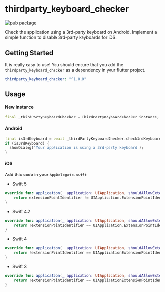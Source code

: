 # thirdparty_keyboard_checker

[![pub package](https://img.shields.io/pub/v/thirdparty_keyboard_checker.svg)](https://pub.dartlang.org/packages/thirdparty_keyboard_checker)

Check the application using a 3rd-party keyboard on Android. Implement a simple function to disable 3rd-party keyboards for iOS.

## Getting Started

It is really easy to use! You should ensure that you add the `thirdparty_keyboard_checker` as a dependency in your flutter project.

```yaml
thirdparty_keyboard_checker: "^1.0.0"
```

## Usage

#### New instance

```dart
final _thirdPartyKeyboardChecker = ThirdPartyKeyboardChecker.instance;
```

#### Android

```dart
final is3rdKeyboard = await _thirdPartyKeyboardChecker.check3rdKeyboard();
if (is3rdKeyboard) {
  showDialog('Your application is using a 3rd-party keyboard');
}
```

#### iOS

Add this code in your `AppDelegate.swift`

- Swift 5

```swift
override func application(_ application: UIApplication, shouldAllowExtensionPointIdentifier extensionPointIdentifier: UIApplication.ExtensionPointIdentifier) -> Bool {
    return extensionPointIdentifier != UIApplication.ExtensionPointIdentifier.keyboard
}
```

- Swift 4.2

```swift
override func application(_ application: UIApplication, shouldAllowExtensionPointIdentifier extensionPointIdentifier: UIApplication.ExtensionPointIdentifier) -> Bool {
    return !extensionPointIdentifier == UIApplication.ExtensionPointIdentifier.keyboard
}
```

- Swift 4

```swift
override func application(_ application: UIApplication, shouldAllowExtensionPointIdentifier extensionPointIdentifier: UIApplicationExtensionPointIdentifier) -> Bool {
    return !extensionPointIdentifier == UIApplicationExtensionPointIdentifier.keyboard
}
```

- Swift 3

```swift
override func application(_ application: UIApplication, shouldAllowExtensionPointIdentifier extensionPointIdentifier: UIApplicationExtensionPointIdentifier) -> Bool {
    return !extensionPointIdentifier == UIApplicationExtensionPointIdentifier.keyboard
}
```